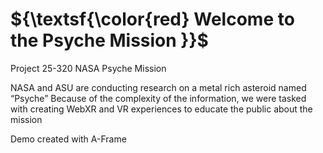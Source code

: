 # ${\textsf{\color{red} Welcome to the Psyche Mission }}$

Project 25-320 NASA Psyche Mission

NASA and ASU are conducting research on a metal rich asteroid named “Psyche”
Because of the complexity of the information, we were tasked with creating WebXR and VR experiences to educate the public about the mission

Demo created with A-Frame
